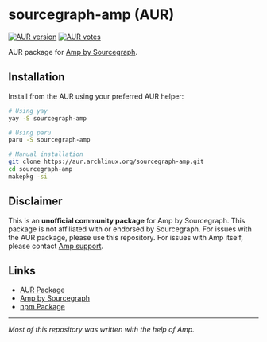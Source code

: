 # sourcegraph-amp (AUR)

[![AUR version](https://img.shields.io/aur/version/sourcegraph-amp)](https://aur.archlinux.org/packages/sourcegraph-amp)
[![AUR votes](https://img.shields.io/aur/votes/sourcegraph-amp)](https://aur.archlinux.org/packages/sourcegraph-amp)

AUR package for [Amp by Sourcegraph](https://ampcode.com/).

## Installation

Install from the AUR using your preferred AUR helper:

```bash
# Using yay
yay -S sourcegraph-amp

# Using paru
paru -S sourcegraph-amp

# Manual installation
git clone https://aur.archlinux.org/sourcegraph-amp.git
cd sourcegraph-amp
makepkg -si
```

## Disclaimer

This is an **unofficial community package** for Amp by Sourcegraph. This package is not affiliated with or endorsed by Sourcegraph. For issues with the AUR package, please use this repository. For issues with Amp itself, please contact [Amp support](https://ampcode.com/manual#support).

## Links

- [AUR Package](https://aur.archlinux.org/packages/sourcegraph-amp)
- [Amp by Sourcegraph](https://ampcode.com/)
- [npm Package](https://www.npmjs.com/package/@sourcegraph/amp)

---

*Most of this repository was written with the help of Amp.*

